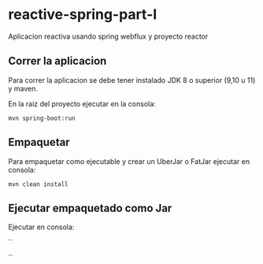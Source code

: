 # reactive-spring-part-I
Aplicacion reactiva usando spring webflux y proyecto reactor

## Correr la aplicacion

Para correr la aplicacion se debe tener instalado JDK 8 o superior (9,10 u 11) y maven.

En la raiz del proyecto ejecutar en la consola:

``
 mvn spring-boot:run
``

## Empaquetar

Para empaquetar como ejecutable y crear un UberJar o FatJar ejecutar en consola:

``
mvn clean install
``

## Ejecutar empaquetado como Jar

Ejecutar en consola:

``

``


